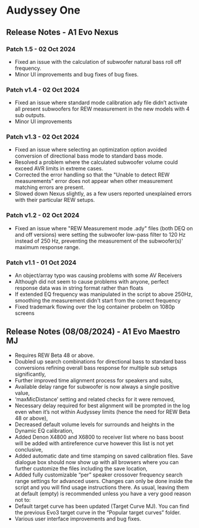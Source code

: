 # Audyssey One

## Release Notes - A1 Evo Nexus

### Patch 1.5 - 02 Oct 2024

- Fixed an issue with the calculation of subwoofer natural bass roll off frequency.
- Minor UI improvements and bug fixes of bug fixes.

### Patch v1.4 - 02 Oct 2024

- Fixed an issue where standard mode calibration ady file didn’t activate all present
subwoofers for REW measurement in the new models with 4 sub outputs.
- Minor UI improvements

### Patch v1.3 - 02 Oct 2024

- Fixed an issue where selecting an optimization option avoided conversion of
directional bass mode to standard bass mode.
- Resolved a problem where the calculated subwoofer volume could exceed AVR limits
in extreme cases.
- Corrected the error handling so that the "Unable to detect REW measurements" error
does not appear when other measurement matching errors are present.
- Slowed down Nexus slightly, as a few users reported unexplained errors with their
particular REW setups.

### Patch v1.2 - 02 Oct 2024

- Fixed an issue where "REW Measurement mode .ady" files (both DEQ on and off
versions) were setting the subwoofer low-pass filter to 120 Hz instead of 250 Hz,
preventing the measurement of the subwoofer(s)' maximum response range.

### Patch v1.1 - 01 Oct 2024

- An object/array typo was causing problems with some AV Receivers
- Although did not seem to cause problems with anyone, perfect response data was in string format rather than floats
- If extended EQ frequency was manipulated in the script to above 250Hz, smoothing the measurement  didn't start from the correct frequency
- Fixed trademark flowing over the log container probelm on 1080p screens

## Release Notes (08/08/2024) - A1 Evo Maestro MJ

- Requires REW Beta 48 or above.
- Doubled up search combinations for directional bass to standard bass conversions refining overall bass response for multiple sub setups significantly,
- Further improved time alignment process for speakers and subs,
- Available delay range for subwoofer is now always a single positive value,
- ‘maxMicDistance’ setting and related checks for it were removed,
- Necessary delay required for best alignment will be prompted in the log even when it’s not within Audyssey limits (hence the need for REW Beta 48 or above),
- Decreased default volume levels for surrounds and heights in the Dynamic EQ calibration,
- Added Denon X4800 and X6800 to receiver list where no bass boost will be added with antireference curve however this list is not yet conclusive,
- Added automatic date and time stamping on saved calibration files. Save dialogue box should now show up with all browsers where you can further customize the files including the save location,
- Added fully customizable “per” speaker crossover frequency search range settings for advanced users. Changes can only be done inside the script and you will find usage instructions there. As usual, leaving them at default (empty) is recommended unless you have a very good reason not to:
- Default target curve has been updated (Target Curve MJ). You can find the previous Evo3 target curve in the “Popular target curves” folder.
- Various user interface improvements and bug fixes.
